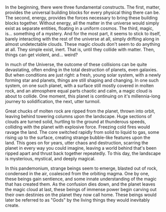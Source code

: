 In the beginning, there were three fundamental constructs. The first, matter, provides the universal building blocks for every physical thing there can be. The second, energy, provides the forces necessary to bring these building blocks together. Without energy, all the matter in the universe would simply exist as separate entities, floating in a uniform cosmos. The third, magic, is... something of a mystery. And for the most part, it seems to stick to itself, barely interacting with the rest of the universe at all, simply drifting along in almost undetectable clouds. These magic clouds don't seem to do anything at all. They simple exist, inert. That is, until they collide with matter. Then, things can get violent, and... weird?

In much of the Universe, the outcome of these collisions can be quite devastating, often ending in the total destruction of planets, even galaxies. But when conditions are just right: a fresh, young solar system, with a newly forming star and planets, things are still shaping and changing. In one such system, on one such planet, with a surface still mostly covered in molten rock, and an atmosphere equal parts chaotic and calm, a magic cloud is about to collide. One moment, this planet is continuing on it's millennia-long journey to solidification, the next, utter turmoil.

Great chucks of molten rock are ripped from the planet, thrown into orbit, leaving behind towering columns upon the landscape. Huge sections of clouds are turned solid, hurtling to the ground at thunderous speeds, colliding with the planet with explosive force. Freezing cold fires would ravage the land. The core switched rapidly from solid to liquid to gas, some rising up to the surface, creating strange bubble-like features upon the land. This goes on for years, utter chaos and destruction, scarring the planet in every way you could imagine, leaving a world behind that's been ripped apart and thrust back together repeatedly. To this day, the landscape is mysterious, mystical, and deeply magical.

In this pandemonium, strange beings seem to emerge, blasted out of rock, condensed in the air, coalesced from the orbiting magma. One by one, these beings gain sentience, and some innate understanding of the magic that has created them. As the confusion dies down, and the planet leaves the magic cloud at last, these beings of immense power begin carving out their own destinies on the planet they now call home. These beings would later be referred to as "Gods" by the living things they would inevitably create.